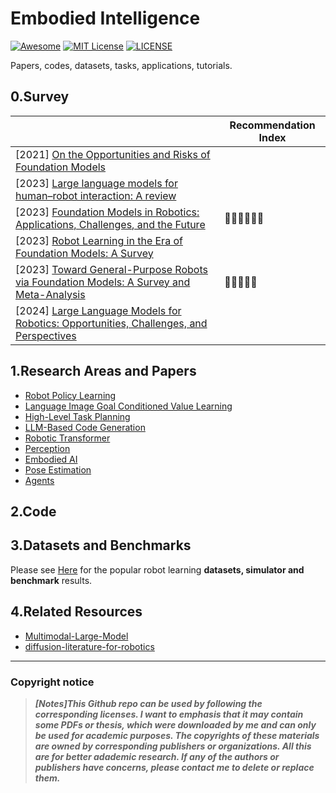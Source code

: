# Embodied Intelligence

[![Awesome](https://awesome.re/badge.svg)](https://awesome.re) [![MIT License](https://img.shields.io/badge/license-MIT-green.svg)](https://opensource.org/licenses/MIT) [![LICENSE](https://img.shields.io/badge/license-Anti%20996-blue.svg)](https://github.com/996icu/996.ICU/blob/master/LICENSE)

Papers, codes, datasets, tasks, applications, tutorials.



## 0.Survey

|                                                              | Recommendation Index                       |
| ------------------------------------------------------------ | ------------------------------------------ |
| [2021] [On the Opportunities and Risks of Foundation Models](https://arxiv.org/abs/2108.07258) |                                            |
| [2023] [Large language models for human–robot interaction: A review](https://www.sciencedirect.com/science/article/pii/S2667379723000451) |                                            |
| [2023] [Foundation Models in Robotics: Applications, Challenges, and the Future](https://arxiv.org/abs/2312.07843) | :star2::star2::star2::star2::star2::star2: |
| [2023] [Robot Learning in the Era of Foundation Models: A Survey](https://arxiv.org/abs/2311.14379) |                                            |
| [2023] [Toward General-Purpose Robots via Foundation Models: A Survey and Meta-Analysis](https://arxiv.org/abs/2312.08782) | :star2::star2::star2::star2::star2:        |
| [2024] [Large Language Models for Robotics: Opportunities, Challenges, and Perspectives](https://arxiv.org/abs/2401.04334) |                                            |



## 1.Research Areas and Papers

- [Robot Policy Learning](https://github.com/Evan-wyl/Robot-Learning/blob/master/ei/papers/rpl.md)
- [Language Image Goal Conditioned Value Learning](https://github.com/Evan-wyl/Robot-Learning/blob/master/ei/papers/ligcvl.md)
- [High-Level Task Planning](https://github.com/Evan-wyl/Robot-Learning/blob/master/ei/papers/hltp.md)
- [LLM-Based Code Generation](https://github.com/Evan-wyl/Robot-Learning/blob/master/ei/papers/llmcg.md)
- [Robotic Transformer](https://github.com/Evan-wyl/Robot-Learning/blob/master/ei/papers/rt.md)
- [Perception](https://github.com/Evan-wyl/Robot-Learning/blob/master/ei/papers/perception.md)
- [Embodied AI](https://github.com/Evan-wyl/Robot-Learning/blob/master/ei/papers/ea.md)
- [Pose Estimation](https://github.com/Evan-wyl/Robot-Learning/blob/master/ei/papers/posee.md)
- [Agents](https://github.com/Evan-wyl/Robot-Learning/blob/master/ei/papers/agents.md)



## 2.Code





## 3.Datasets and Benchmarks

Please see [Here](https://github.com/Evan-wyl/Robot-Learning/tree/master/ei/data) for the popular robot learning **datasets, simulator and benchmark** results.



## 4.Related Resources

- [Multimodal-Large-Model](https://github.com/Evan-wyl/Multimodal-Large-Model)
- [diffusion-literature-for-robotics](https://github.com/mbreuss/diffusion-literature-for-robotics)



------

### Copyright notice

> ***[Notes]This Github repo can be used by following the corresponding licenses. I want to emphasis that it may contain some PDFs or thesis, which were downloaded by me and can only be used for academic purposes. The copyrights of these materials are owned by corresponding publishers or organizations. All this are for better adademic research. If any of the authors or publishers have concerns, please contact me to delete or replace them.***